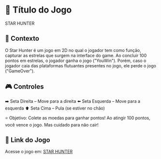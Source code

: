 # 📌 Título do Jogo

STAR HUNTER

## 🚀 Contexto

O Star Hunter é um jogo em 2D no qual o jogador tem como função, capturar as estrelas que surgem na interface do game. Ao concluir 100 pontos em estrelas, o jogador ganha o jogo ("YouWin"). Porém, caso o jogador caia das plataformas flutuantes presentes no jogo, ele perde o jogo ("GameOver").

## 🎮 Controles

➡️ Seta Direita – Move para a direita
⬅️ Seta Esquerda – Move para a esquerda
⬆️ Seta Cima – Pula (se estiver no chão)

⭐ Objetivo: Colete as moedas para ganhar pontos! Ao atingir 100 pontos, você vence o jogo. Mas cuidado para não cair!

## 🔗 Link do Jogo

Acesse o jogo em: [ STAR HUNTER](https://lucas7rogero.github.io/meu-jogo/)
